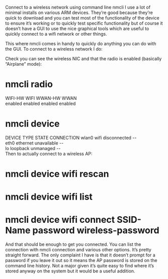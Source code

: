 Connect to a wireless network using command line nmcli
I use a lot of minimal installs on various ARM devices. They’re good because they’re quick to download and you can test most of the functionality of the device to ensure it’s working or to quickly test specific functionality but of course it doesn’t have a GUI to use the nice graphical tools which are useful to quickly connect to a wifi network or other things.

This where nmcli comes in handy to quickly do anything you can do with the GUI. To connect to a wireless network I do:

Check you can see the wireless NIC and that the radio is enabled (basically “Airplane” mode):

# nmcli radio
WIFI-HW  WIFI     WWAN-HW  WWAN    
enabled  enabled  enabled  enabled 
# nmcli device
DEVICE  TYPE      STATE         CONNECTION 
wlan0   wifi      disconnected  --         
eth0    ethernet  unavailable   --         
lo      loopback  unmanaged     --         
Then to actually connect to a wireless AP:

# nmcli device wifi rescan
# nmcli device wifi list
# nmcli device wifi connect SSID-Name password wireless-password
And that should be enough to get you connected. You can list the connection with nmcli connection and various other options. It’s pretty straight forward. The only complaint I have is that it doesn’t prompt for a password if you leave it out so it means the AP password is stored on the command line history. Not a major given it’s quite easy to find where it’s stored anyway on the system but it would be a useful addition.
